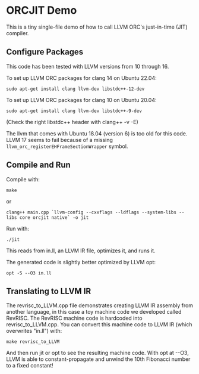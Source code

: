 # ORCJIT Demo
This is a tiny single-file demo of how to call LLVM ORC's just-in-time (JIT) compiler.


## Configure Packages
This code has been tested with LLVM versions from 10 through 16.

To set up LLVM ORC packages for clang 14 on Ubuntu 22.04:

    sudo apt-get install clang llvm-dev libstdc++-12-dev

To set up LLVM ORC packages for clang 10 on Ubuntu 20.04:

    sudo apt-get install clang llvm-dev libstdc++-9-dev

(Check the right libstdc++ header with   clang++ -v -E)

The llvm that comes with Ubuntu 18.04 (version 6) is too old for this code.
LLVM 17 seems to fail because of a missing `llvm_orc_registerEHFrameSectionWrapper` symbol.

## Compile and Run

Compile with:

    make

or

    clang++ main.cpp `llvm-config --cxxflags --ldflags --system-libs --libs core orcjit native` -o jit

Run with:

    ./jit

This reads from in.ll, an LLVM IR file, optimizes it, and runs it.

The generated code is slightly better optimized by LLVM opt:

    opt -S --O3 in.ll


## Translating to LLVM IR
The revrisc_to_LLVM.cpp file demonstrates creating LLVM IR assembly from another language, in this case a toy machine code we developed called RevRISC.  The RevRISC machine code is hardcoded into revrisc_to_LLVM.cpp.  You can convert this machine code to LLVM IR (which overwrites "in.ll") with:

    make revrisc_to_LLVM

And then run jit or opt to see the resulting machine code.  With opt at --O3, LLVM is able to constant-propagate and unwind the 10th Fibonacci number to a fixed constant! 







